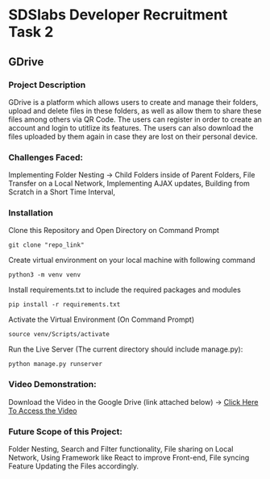 # SDSlabs Developer Recruitment Task 2
## GDrive
### **Project Description**
GDrive is a platform which allows users to create and manage their folders, upload and delete files in these folders, as well as allow them to share these files among others via QR Code. The users can register in order to create an account and login to utitlize its features. The users can also download the files uploaded by them again in case they are lost on their personal device.

### Challenges Faced:
Implementing Folder Nesting -> Child Folders inside of Parent Folders,
File Transfer on a Local Network,
Implementing AJAX updates,
Building from Scratch in a Short Time Interval, 

### Installation
Clone this Repository and Open Directory on Command Prompt
```
git clone "repo_link"
```
Create virtual environment on your local machine with following command
```
python3 -m venv venv
```
Install requirements.txt to include the required packages and modules
```
pip install -r requirements.txt
```
Activate the Virtual Environment (On Command Prompt)
```
source venv/Scripts/activate
```
Run the Live Server (The current directory should include manage.py):
```
python manage.py runserver
```

### Video Demonstration:
Download the Video in the Google Drive (link attached below) ->
<a href="https://drive.google.com/drive/folders/1tqPAM6xQR1hwbnm4WiSZtiYVrZBwJwAg?usp=drive_link">Click Here To Access the Video</a>

### Future Scope of this Project:
Folder Nesting, Search and Filter functionality, File sharing on Local Network, Using Framework like React to improve Front-end, File syncing Feature Updating the Files accordingly.

